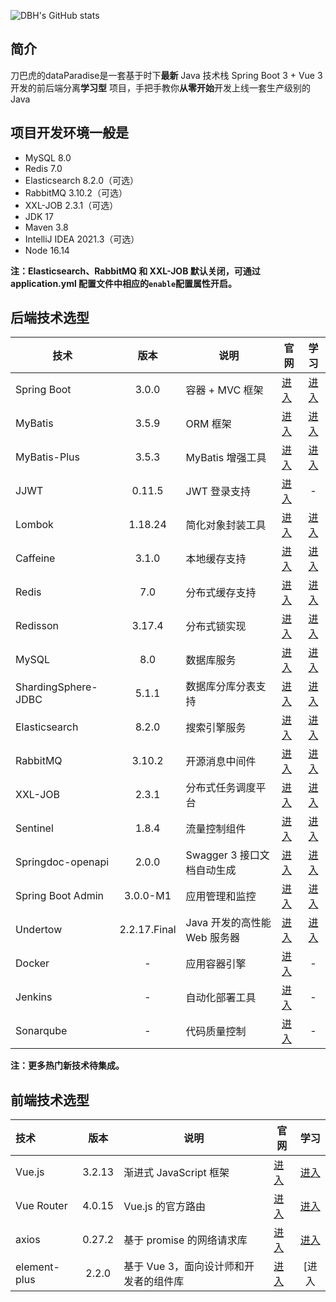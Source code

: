 ![DBH's GitHub stats](https://github-readme-stats.vercel.app/api?username=chentonny)
## 简介

刀巴虎的dataParadise是一套基于时下**最新** Java 技术栈 Spring Boot 3 + Vue 3 开发的前后端分离**学习型**
项目，手把手教你**从零开始**开发上线一套生产级别的 Java



## 项目开发环境一般是

- MySQL 8.0
- Redis 7.0
- Elasticsearch 8.2.0（可选）
- RabbitMQ 3.10.2（可选）
- XXL-JOB 2.3.1（可选）
- JDK 17
- Maven 3.8
- IntelliJ IDEA 2021.3（可选）
- Node 16.14

**注：Elasticsearch、RabbitMQ 和 XXL-JOB 默认关闭，可通过 application.yml 配置文件中相应的`enable`配置属性开启。**

## 后端技术选型

| 技术                |     版本     | 说明                         | 官网                                                     |                             学习                             |
| ------------------- | :----------: | ---------------------------- | -------------------------------------------------------- | :----------------------------------------------------------: |
| Spring Boot         |    3.0.0     | 容器 + MVC 框架              | [进入](https://spring.io/projects/spring-boot)           | [进入](https://docs.spring.io/spring-boot/docs/3.0.0/reference/html) |
| MyBatis             |    3.5.9     | ORM 框架                     | [进入](http://www.mybatis.org)                           |     [进入](https://mybatis.org/mybatis-3/zh/index.html)      |
| MyBatis-Plus        |    3.5.3     | MyBatis 增强工具             | [进入](https://baomidou.com/)                            |          [进入](https://baomidou.com/pages/24112f/)          |
| JJWT                |    0.11.5    | JWT 登录支持                 | [进入](https://github.com/jwtk/jjwt)                     |                              -                               |
| Lombok              |   1.18.24    | 简化对象封装工具             | [进入](https://github.com/projectlombok/lombok)          |        [进入](https://projectlombok.org/features/all)        |
| Caffeine            |    3.1.0     | 本地缓存支持                 | [进入](https://github.com/ben-manes/caffeine)            | [进入](https://github.com/ben-manes/caffeine/wiki/Home-zh-CN) |
| Redis               |     7.0      | 分布式缓存支持               | [进入](https://redis.io)                                 |                [进入](https://redis.io/docs)                 |
| Redisson            |    3.17.4    | 分布式锁实现                 | [进入](https://github.com/redisson/redisson)             | [进入](https://github.com/redisson/redisson/wiki/%E7%9B%AE%E5%BD%95) |
| MySQL               |     8.0      | 数据库服务                   | [进入](https://www.mysql.com)                            | [进入](https://docs.oracle.com/en-us/iaas/mysql-database/doc/getting-started.html) |
| ShardingSphere-JDBC |    5.1.1     | 数据库分库分表支持           | [进入](https://shardingsphere.apache.org)                | [进入](https://shardingsphere.apache.org/document/5.1.1/cn/overview) |
| Elasticsearch       |    8.2.0     | 搜索引擎服务                 | [进入](https://www.elastic.co)                           | [进入](https://www.elastic.co/guide/en/elasticsearch/reference/current/index.html) |
| RabbitMQ            |    3.10.2    | 开源消息中间件               | [进入](https://www.rabbitmq.com)                         | [进入](https://www.rabbitmq.com/tutorials/tutorial-one-java.html) |
| XXL-JOB             |    2.3.1     | 分布式任务调度平台           | [进入](https://www.xuxueli.com/xxl-job)                  |           [进入](https://www.xuxueli.com/xxl-job)            |
| Sentinel            |    1.8.4     | 流量控制组件                 | [进入](https://github.com/alibaba/Sentinel)              | [进入](https://github.com/alibaba/Sentinel/wiki/%E4%B8%BB%E9%A1%B5) |
| Springdoc-openapi   |    2.0.0     | Swagger 3 接口文档自动生成   | [进入](https://github.com/springdoc/springdoc-openapi)   |                [进入](https://springdoc.org/)                |
| Spring Boot Admin   |   3.0.0-M1   | 应用管理和监控               | [进入](https://github.com/codecentric/spring-boot-admin) | [进入](https://codecentric.github.io/spring-boot-admin/3.0.0-M1) |
| Undertow            | 2.2.17.Final | Java 开发的高性能 Web 服务器 | [进入](https://undertow.io)                              |        [进入](https://undertow.io/documentation.html)        |
| Docker              |      -       | 应用容器引擎                 | [进入](https://www.docker.com/)                          |                              -                               |
| Jenkins             |      -       | 自动化部署工具               | [进入](https://github.com/jenkinsci/jenkins)             |                              -                               |
| Sonarqube           |      -       | 代码质量控制                 | [进入](https://www.sonarqube.org/)                       |                              -                               |

**注：更多热门新技术待集成。**

## 前端技术选型

| 技术         |  版本  | 说明                                   | 官网                             |                             学习                             |
| :----------- | :----: | -------------------------------------- | -------------------------------- | :----------------------------------------------------------: |
| Vue.js       | 3.2.13 | 渐进式 JavaScript 框架                 | [进入](https://vuejs.org)        | [进入](https://staging-cn.vuejs.org/guide/introduction.html) |
| Vue Router   | 4.0.15 | Vue.js 的官方路由                      | [进入](https://router.vuejs.org) |          [进入](https://router.vuejs.org/zh/guide/)          |
| axios        | 0.27.2 | 基于 promise 的网络请求库              | [进入](https://axios-http.com)   |         [进入](https://axios-http.com/zh/docs/intro)         |
| element-plus | 2.2.0  | 基于 Vue 3，面向设计师和开发者的组件库 | [进入](https://element-plus.org) |                            [进入                             |
<!--
**chentonny/chentonny** is a ✨ _special_ ✨ repository because its `README.md` (this file) appears on your GitHub profile.

Here are some ideas to get you started:

- 🔭 I’m currently working on ...
- 🌱 I’m currently learning ...
- 👯 I’m looking to collaborate on ...
- 🤔 I’m looking for help with ...
- 💬 Ask me about ...
- 📫 How to reach me: ...
- 😄 Pronouns: ...
- ⚡ Fun fact: ...
-->
